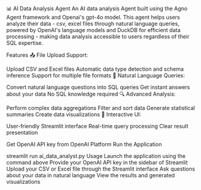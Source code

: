 📊 AI Data Analysis Agent
An AI data analysis Agent built using the Agno Agent framework and Openai's gpt-4o model. This agent helps users analyze their data - csv, excel files through natural language queries, powered by OpenAI's language models and DuckDB for efficient data processing - making data analysis accessible to users regardless of their SQL expertise.

Features
📤 File Upload Support:

Upload CSV and Excel files
Automatic data type detection and schema inference
Support for multiple file formats
💬 Natural Language Queries:

Convert natural language questions into SQL queries
Get instant answers about your data
No SQL knowledge required
🔍 Advanced Analysis:

Perform complex data aggregations
Filter and sort data
Generate statistical summaries
Create data visualizations
🎯 Interactive UI:

User-friendly Streamlit interface
Real-time query processing
Clear result presentation



Get OpenAI API key from OpenAI Platform
Run the Application

streamlit run ai_data_analyst.py
Usage
Launch the application using the command above
Provide your OpenAI API key in the sidebar of Streamlit
Upload your CSV or Excel file through the Streamlit interface
Ask questions about your data in natural language
View the results and generated visualizations